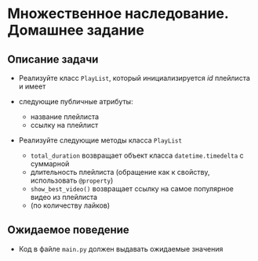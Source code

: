 # Множественное наследование. Домашнее задание

## Описание задачи

- Реализуйте класс `PlayList`, который инициализируется _id_ плейлиста и имеет 
- следующие публичные атрибуты:
  - название плейлиста
  - ссылку на плейлист

- Реализуйте следующие методы класса `PlayList` 
  - `total_duration` возвращает объект класса `datetime.timedelta` с суммарной 
  - длительность плейлиста (обращение как к свойству, использовать `@property`)
  - `show_best_video()` возвращает ссылку на самое популярное видео из плейлиста
  - (по количеству лайков)

## Ожидаемое поведение
- Код в файле `main.py` должен выдавать ожидаемые значения
